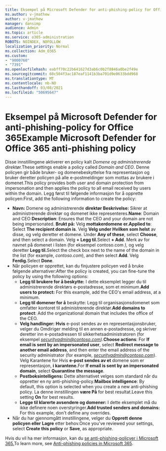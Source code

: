 ```yaml
---
title: Eksempel på Microsoft Defender for anti-phishing-policy for Office 365
ms.author: v-jmathew
author: v-jmathew
manager: dansimp
audience: Admin
ms.topic: article
ms.service: o365-administration
ROBOTS: NOINDEX, NOFOLLOW
localization_priority: Normal
ms.collection: Adm_O365
ms.custom:
- "9000760"
- "7391"
ms.openlocfilehash: eabff70c22b641627d3ab6c0b2f8846a0be2f49e
ms.sourcegitcommit: 60c504f3ac187eaf1141b3ba701d9e0633bdd968
ms.translationtype: MT
ms.contentlocale: nb-NO
ms.lasthandoff: 03/08/2021
ms.locfileid: "50695647"
---
```

# <a name="example-microsoft-defender-for-office-365-anti-phishing-policy"></a><span data-ttu-id="56ea3-102">Eksempel på Microsoft Defender for anti-phishing-policy for Office 365</span><span class="sxs-lookup"><span data-stu-id="56ea3-102">Example Microsoft Defender for Office 365 anti-phishing policy</span></span>

<span data-ttu-id="56ea3-103">Disse innstillingene aktiverer en policy kalt *Domene og administrerende direktør.*</span><span class="sxs-lookup"><span data-stu-id="56ea3-103">These settings enable a policy called *Domain and CEO*.</span></span> <span data-ttu-id="56ea3-104">Denne policyen gir både bruker- og domenebeskyttelse fra representasjon og bruker deretter policyen på alle e-postmeldinger som mottas av brukere i domenet.</span><span class="sxs-lookup"><span data-stu-id="56ea3-104">This policy provides both user and domain protection from impersonation and then applies the policy to all email received by users within the domain.</span></span> <span data-ttu-id="56ea3-105">Legg først til følgende informasjon for å opprette policyen:</span><span class="sxs-lookup"><span data-stu-id="56ea3-105">First, add the following information to create the policy:</span></span>

- <span data-ttu-id="56ea3-106">**Navn:** Domene og administrerende **direktør Beskrivelse:** Sikrer at administrerende direktør og domenet ikke representeres.</span><span class="sxs-lookup"><span data-stu-id="56ea3-106">**Name**: Domain and CEO **Description**: Ensures that the CEO and your domain are not being impersonated.</span></span>
  <span data-ttu-id="56ea3-107">**Brukt på:** Velg **mottakerdomene er.**</span><span class="sxs-lookup"><span data-stu-id="56ea3-107">**Applied to**: Select **The recipient domain is**.</span></span> <span data-ttu-id="56ea3-108">Velg **Velg under Hvilken som helst** av disse, og velg deretter et domene. </span><span class="sxs-lookup"><span data-stu-id="56ea3-108">Under **Any of these**, select **Choose**, and then select a domain.</span></span> <span data-ttu-id="56ea3-109">Velg **+ Legg til.**</span><span class="sxs-lookup"><span data-stu-id="56ea3-109">Select **+ Add**.</span></span> <span data-ttu-id="56ea3-110">Merk av for navnet på domenet i listen (for eksempel contoso.com *),* og velg deretter **Legg til.**</span><span class="sxs-lookup"><span data-stu-id="56ea3-110">Select the check box next to the name of the domain in the list (for example, *contoso.com*), and then select **Add**.</span></span> <span data-ttu-id="56ea3-111">Velg **Ferdig.**</span><span class="sxs-lookup"><span data-stu-id="56ea3-111">Select **Done**.</span></span>
- <span data-ttu-id="56ea3-112">Når policyen er opprettet, kan du finjustere policyen ved å bruke følgende alternativer:</span><span class="sxs-lookup"><span data-stu-id="56ea3-112">After the policy is created, you can fine-tune the policy by using the following options:</span></span>
  - <span data-ttu-id="56ea3-113">**Legg til brukere for å beskytte:** I dette eksemplet legger du til administrerende direktørs e-postadresse, som et minimum.</span><span class="sxs-lookup"><span data-stu-id="56ea3-113">**Add users to protect:** For this example, add the CEO's email address, at a minimum.</span></span>
  - <span data-ttu-id="56ea3-114">**Legg til domener for å** beskytte: Legg til organisasjonsdomenet som omfatter kontoret til administrerende direktør.</span><span class="sxs-lookup"><span data-stu-id="56ea3-114">**Add domains to protect**: Add the organizational domain that includes the office of the CEO.</span></span>
  - <span data-ttu-id="56ea3-115">**Velg handlinger:** **Hvis** e-post sendes av en representasjonsbruker, velger du Omdiriger melding til en annen e-postadresse, og skriver deretter inn e-postadressen til sikkerhetsadministratoren (for eksempel *securityadmin@contoso.com).*</span><span class="sxs-lookup"><span data-stu-id="56ea3-115">**Choose actions**: For **If email is sent by an impersonated user**, select **Redirect message to another email address**, and then enter the email address of the security administrator (for example, *securityadmin@contoso.com*).</span></span> <span data-ttu-id="56ea3-116">Velg Karantene for Hvis **e-post sendes av et** domene som er representasjon, **i karantene.**</span><span class="sxs-lookup"><span data-stu-id="56ea3-116">For **If email is sent by an impersonated domain**, select **Quarantine the message**.</span></span>
  - <span data-ttu-id="56ea3-117">**Postboksintelligens:** Dette alternativet velges som standard når du oppretter en ny anti-phishing-policy.</span><span class="sxs-lookup"><span data-stu-id="56ea3-117">**Mailbox intelligence**: By default, this option is selected when you create a new anti-phishing policy.</span></span> <span data-ttu-id="56ea3-118">La denne innstillingen **være På** for best resultat.</span><span class="sxs-lookup"><span data-stu-id="56ea3-118">Leave this setting **On** for best results.</span></span>
  - <span data-ttu-id="56ea3-119">**Legge til klarerte avsendere og domener:** I dette eksemplet må du ikke definere noen overstyringer.</span><span class="sxs-lookup"><span data-stu-id="56ea3-119">**Add trusted senders and domains:** For this example, don't define any overrides.</span></span>
- <span data-ttu-id="56ea3-120">Når du har gjennomgått innstillingene, velger du **Opprett denne policyen eller** **Lagre** etter behov.</span><span class="sxs-lookup"><span data-stu-id="56ea3-120">Once you've reviewed your settings, select **Create this policy** or **Save**, as appropriate.</span></span>

<span data-ttu-id="56ea3-121">Hvis du vil ha mer informasjon, kan du [se anti-phishing-policyer i Microsoft 365.](https://go.microsoft.com/fwlink/?linkid=2092235)</span><span class="sxs-lookup"><span data-stu-id="56ea3-121">To learn more, see [Anti-phishing policies in Microsoft 365](https://go.microsoft.com/fwlink/?linkid=2092235).</span></span>
